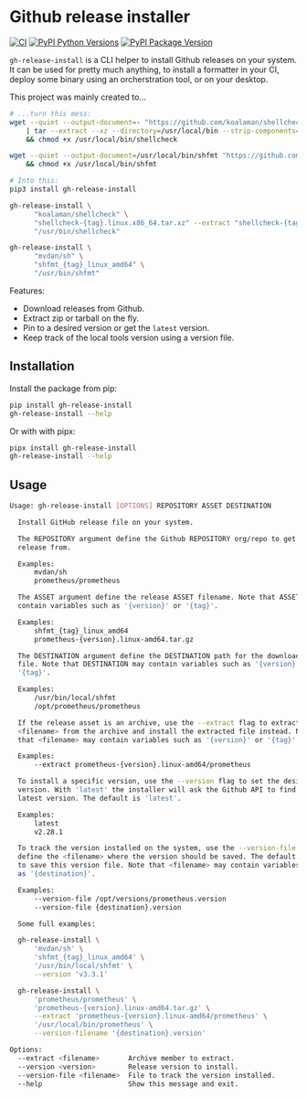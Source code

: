 # Github release installer

[![CI](https://github.com/jooola/gh-release-install/actions/workflows/ci.yml/badge.svg)](https://github.com/jooola/gh-release-install/actions/workflows/ci.yml)
[![PyPI Python Versions](https://img.shields.io/pypi/pyversions/gh-release-install.svg)](https://pypi.org/project/gh-release-install/)
[![PyPI Package Version](https://img.shields.io/pypi/v/gh-release-install.svg)](https://pypi.org/project/gh-release-install/)

`gh-release-install` is a CLI helper to install Github releases on your system.
It can be used for pretty much anything, to install a formatter in your CI, deploy
some binary using an orcherstration tool, or on your desktop.

This project was mainly created to...

```sh
# ...turn this mess:
wget --quiet --output-document=- "https://github.com/koalaman/shellcheck/releases/download/v0.7.1/shellcheck-v0.7.1.linux.x86_64.tar.xz" \
    | tar --extract --xz --directory=/usr/local/bin --strip-components=1 --wildcards 'shellcheck*/shellcheck' \
    && chmod +x /usr/local/bin/shellcheck

wget --quiet --output-document=/usr/local/bin/shfmt "https://github.com/mvdan/sh/releases/download/v3.2.1/shfmt_v3.2.1_linux_amd64" \
    && chmod +x /usr/local/bin/shfmt

# Into this:
pip3 install gh-release-install

gh-release-install \
      "koalaman/shellcheck" \
      "shellcheck-{tag}.linux.x86_64.tar.xz" --extract "shellcheck-{tag}/shellcheck" \
      "/usr/bin/shellcheck"

gh-release-install \
      "mvdan/sh" \
      "shfmt_{tag}_linux_amd64" \
      "/usr/bin/shfmt"
```

Features:

- Download releases from Github.
- Extract zip or tarball on the fly.
- Pin to a desired version or get the `latest` version.
- Keep track of the local tools version using a version file.

## Installation

Install the package from pip:

```sh
pip install gh-release-install
gh-release-install --help
```

Or with with pipx:

```sh
pipx install gh-release-install
gh-release-install --help
```

## Usage

```sh
Usage: gh-release-install [OPTIONS] REPOSITORY ASSET DESTINATION

  Install GitHub release file on your system.

  The REPOSITORY argument define the Github REPOSITORY org/repo to get the
  release from.

  Examples:
      mvdan/sh
      prometheus/prometheus

  The ASSET argument define the release ASSET filename. Note that ASSET may
  contain variables such as '{version}' or '{tag}'.

  Examples:
      shfmt_{tag}_linux_amd64
      prometheus-{version}.linux-amd64.tar.gz

  The DESTINATION argument define the DESTINATION path for the downloaded
  file. Note that DESTINATION may contain variables such as '{version}' or
  '{tag}'.

  Examples:
      /usr/bin/local/shfmt
      /opt/prometheus/prometheus

  If the release asset is an archive, use the --extract flag to extract the
  <filename> from the archive and install the extracted file instead. Note
  that <filename> may contain variables such as '{version}' or '{tag}'.

  Examples:
      --extract prometheus-{version}.linux-amd64/prometheus

  To install a specific version, use the --version flag to set the desired
  version. With 'latest' the installer will ask the Github API to find the
  latest version. The default is 'latest'.

  Examples:
      latest
      v2.28.1

  To track the version installed on the system, use the --version-file flag to
  define the <filename> where the version should be saved. The default is not
  to save this version file. Note that <filename> may contain variables such
  as '{destination}'.

  Examples:
      --version-file /opt/versions/prometheus.version
      --version-file {destination}.version

  Some full examples:

  gh-release-install \
      'mvdan/sh' \
      'shfmt_{tag}_linux_amd64' \
      '/usr/bin/local/shfmt' \
      --version 'v3.3.1'

  gh-release-install \
      'prometheus/prometheus' \
      'prometheus-{version}.linux-amd64.tar.gz' \
      --extract 'prometheus-{version}.linux-amd64/prometheus' \
      '/usr/local/bin/prometheus' \
      --version-filename '{destination}.version'

Options:
  --extract <filename>       Archive member to extract.
  --version <version>        Release version to install.
  --version-file <filename>  File to track the version installed.
  --help                     Show this message and exit.

```
